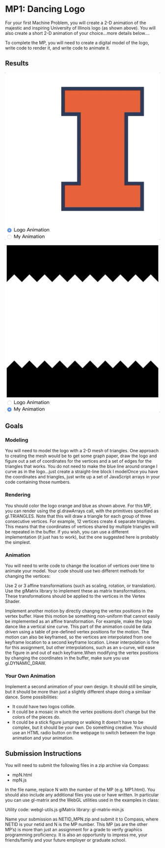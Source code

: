 # MP1: Dancing Logo

For your first Machine Problem, you will create a 2-D animation of the majestic and inspiring University of Illinois logo (as shown above). You will also create a short 2-D animation of your choice…more details below….

To complete the MP, you will need to create a digital model of the logo, write code to render it, and write code to animate it.

## Results

![Logo Animation](img/logoAnimation.gif)

![My Animation](img/myAnimation.gif)

## Goals

### Modeling

You will need to model the logo with a 2-D mesh of triangles. One approach to creating the mesh would be to get some graph paper, draw the logo and figure out a set of coordinates for the vertices and a set of edges for the triangles that works. You do not need to make the blue line around orange I curve as in the logo…just create a straight-line block I modelOnce you have the coordinates and triangles, just write up a set of JavaScript arrays in your code containing those numbers.

### Rendering

You should color the logo orange and blue as shown above. For this MP, you can render using the gl.drawArrays call, with the primitives specified as gl.TRIANGLES. Note that this will draw a triangle for each group of three consecutive vertices. For example, 12 vertices create 4 separate triangles. This means that the coordinates of vertices shared by multiple triangles will be repeated in the buffer. If you wish, you can use a different implementation (it just has to work), but the one suggested here is probably the simplest.

### Animation

You will need to write code to change the location of vertices over time to animate your model. Your code should use two different methods for changing the vertices:

Use 2 or 3 affine transformations (such as scaling, rotation, or translation). Use the glMatrix library to implement these as matrix transformations. These transformations should be applied to the vertices in the Vertex Shader.

Implement another motion by directly changng the vertex positions in the vertex buffer. Have this motion be something non-uniform that cannot easily be implemented as an affine transformation. For example, make the logo dance like a vertical sine curve. This part of the animation could be data driven using a table of pre-defined vertex positions for the motion. The motion can also be keyframed, so the vertices are interpolated from one keyframe location to a second keyframe location. Linear interpolation is fine for this assignment, but other interpolations, such as an s-curve, will ease the figure in and out of each keyframe.When modifying the vertex positions by changing the coordinates in the buffer, make sure you use gl.DYNAMIC_DRAW.

### Your Own Animation

Implement a second animation of your own design. It should still be simple, but it should be more than just a slightly different shape doing a similaar dance. Some possibilities:

- It could have two logos collide.
- It could be a mosaic in which the vertex positions don’t change but the colors of the pieces do.
- It could be a stick figure jumping or walking It doesn’t have to be complex, but it should be your own. Do something creative. You should use an HTML radio button on the webpage to switch between the logo animation and your animation.

## Submission Instructions

You will need to submit the following files in a zip archive via Compass:

- mpN.html
- mpN.js

In the file name, replace N with the number of the MP (e.g. MP1.html). You should also include any additional files you use or have written. In particular you can use gl-matrix and the WebGL utilities used in the examples in class:

Utility code: webgl-utils.js glMatrix library: gl-matrix-min.js

Name your submission as NETID_MPN.zip and submit it to Compass, where NETID is your netid and N is the MP number. This MP (as are the other MP’s) is more than just an assignment for a grade to verify graphics programming proficiency. It is also an opportunity to impress me, your friends/family and your future employer or graduate school.
